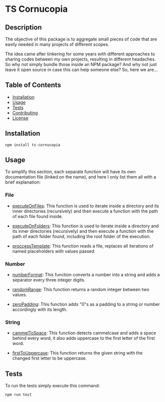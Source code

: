 # TS Cornucopia

## Description

The objective of this package is to aggregate small pieces of code that are easily needed in many projects of different scopes.

The idea came after tinkering for some years with different approaches to sharing codes between my own projects, resulting in different headaches. So why not simply bundle those inside an NPM package? And why not just leave it open source in case this can help someone else? So, here we are...

## Table of Contents

- [Installation](#installation)
- [Usage](#usage)
- [Tests](#tests)
- [Contributing](/CONTRIBUTING.md)
- [License](/LICENSE.md)

## Installation

```
npm install ts-cornucopia
```

## Usage

To simplify this section, each separate function will have its own documentation file (linked on the name), and here I only list them all with a brief explanation:

### File

- [executeOnFiles](docs/file/executeOnFiles.md): This function is used to iterate inside a directory and its inner directories (recursively) and then execute a function with the path of each file found inside.

- [executeOnFolders](docs/file/executeOnFolders.md): This function is used to iterate inside a directory and its inner directories (recursively) and then execute a function with the path of each folder found, including the root folder of the execution.

- [proccessTemplate](docs/file/proccessTemplate.md): This function reads a file, replaces all iterations of named placeholders with values passed.

### Number

- [numberFormat](docs/number/numberFormat.md): This function converts a number into a string and adds a separator every three integer digits.

- [randomRange](docs/number/randomRange.md): This function returns a random integer between two values.

- [zeroPadding](docs/number/zeroPadding.md): This function adds "0"s as a padding to a string or number accordingly with its length.

### String

- [cammelToSpace](docs/string/cammelToSpace.md): This function detects cammelcase and adds a space behind every word, it also adds uppercase to the first letter of the first word.

- [firstToUppercase](docs/string/firstToUppercase.md): This function returns the given string with the changed first letter to be uppercase.

## Tests

To run the tests simply execute this command:

```
npm run test
```
